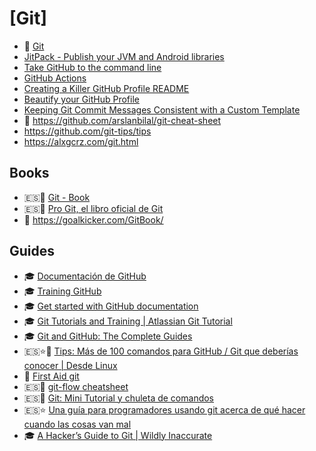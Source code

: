 # [Git]

- 🔸 [Git](https://git-scm.com/)
- [JitPack - Publish your JVM and Android libraries](https://jitpack.io/)
- [Take GitHub to the command line](https://cli.github.com/)
- [GitHub Actions](https://github.com/features/actions)
- [Creating a Killer GitHub Profile README](https://dev.to/dailydotdev/creating-a-killer-github-profile-readme-part-1-33nm)
- [Beautify your GitHub Profile](https://dev.to/philiphaines/beautify-your-github-40hh)
- [Keeping Git Commit Messages Consistent with a Custom Template](https://dev.to/timmybytes/keeping-git-commit-messages-consistent-with-a-custom-template-1jkm)
- 📑 <https://github.com/arslanbilal/git-cheat-sheet>
- <https://github.com/git-tips/tips>
- <https://alxgcrz.com/git.html>

## Books

- 🇪🇸📕 [Git - Book](https://git-scm.com/book/es/v2)
- 🇪🇸📕 [Pro Git, el libro oficial de Git](https://uniwebsidad.com/libros/pro-git)
- 📕 <https://goalkicker.com/GitBook/>

## Guides

- 🎓 [Documentación de GitHub](https://docs.github.com/es)
- 🎓 [Training GitHub](https://training.github.com/)
- 🎓 [Get started with GitHub documentation](https://docs.github.com/en/get-started)
- 🎓 [Git Tutorials and Training | Atlassian Git Tutorial](https://www.atlassian.com/git/tutorials)
- 🎓 [Git and GitHub: The Complete Guides](https://dev.to/ifierygod/git-and-github-the-complete-guides-chapter-1-23cp)
- 🇪🇸⭐📑 [Tips: Más de 100 comandos para GitHub / Git que deberías conocer | Desde Linux](http://blog.desdelinux.net/tips-mas-de-40berias-conocer/)
- 📑 [First Aid git](http://firstaidgit.io/#/)
- 🇪🇸📑 [git-flow cheatsheet](http://danielkummer.github.io/git-flow-cheatsheet/index.es_ES.html)
- 🇪🇸📑 [Git: Mini Tutorial y chuleta de comandos](http://elbauldelprogramador.com/mini-tutorial-y-chuleta-de-comandos-git/)
- 🇪🇸⭐ [Una guía para programadores usando git acerca de qué hacer cuando las cosas van mal](https://github.com/k88hudson/git-flight-rules/blob/master/README_es.md)
- 🎓 [A Hacker’s Guide to Git | Wildly Inaccurate](http://wildlyinaccurate.com/a-hackers-guide-to-git/)
